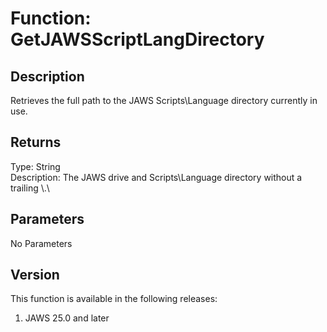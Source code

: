 # Function: GetJAWSScriptLangDirectory

## Description

Retrieves the full path to the JAWS Scripts\\Language directory
currently in use.

## Returns

Type: String\
Description: The JAWS drive and Scripts\\Language directory without a
trailing \\.\

## Parameters

No Parameters

## Version

This function is available in the following releases:

1.  JAWS 25.0 and later
